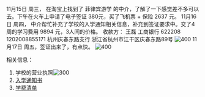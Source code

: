 
11月15日 周三， 在淘宝上找到了 菲律宾游学 的中介，了解了一下感觉差不多可以去。下午在火车上申请了电子签证 380元，买了飞机票 + 保险 2637 元。
11月16日 周四， 中介帮忙补充了学校的入学通知相关信息，补充到签证要求中。交了4周的学习费用 9894 元，3人间的价格。
收款方：
王磊 工商银行
622208 1202008855171
杭州庆春东路支行
浙江省杭州市江干区庆春东路89号
![400](note/files/Pasted%20image%2020231120173312.png)
11月17日 周五，签证出来了，有点快。
![400](note/files/Pasted%20image%2020231120173333.png)

相关信息：
1. 学校的营业执照![300](note/files/Pasted%20image%2020231120173454.png)
2. [入学通知书 ](note/files/Mr%20Wang%20Zhen%20(LOA).pdf)
3. [学费清单](note/files/Mr%20Wang%20Zhen%20(Gross).pdf)